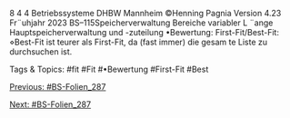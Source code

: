 8 4 4
Betriebssysteme DHBW Mannheim ©Henning Pagnia Version 4.23 Fr¨uhjahr 2023 BS–115Speicherverwaltung Bereiche variabler L ¨ange Hauptspeicherverwaltung und -zuteilung
•Bewertung:
First-Fit/Best-Fit:
⋄Best-Fit ist teurer als First-Fit, da (fast immer) die gesam te Liste zu durchsuchen ist.

   Tags & Topics:
   #fit
   #Fit
   #•Bewertung
   #First-Fit
   #Best

[Previous: #BS-Folien_287](BS-Folien_287.md)

[Next: #BS-Folien_287](BS-Folien_287.md)